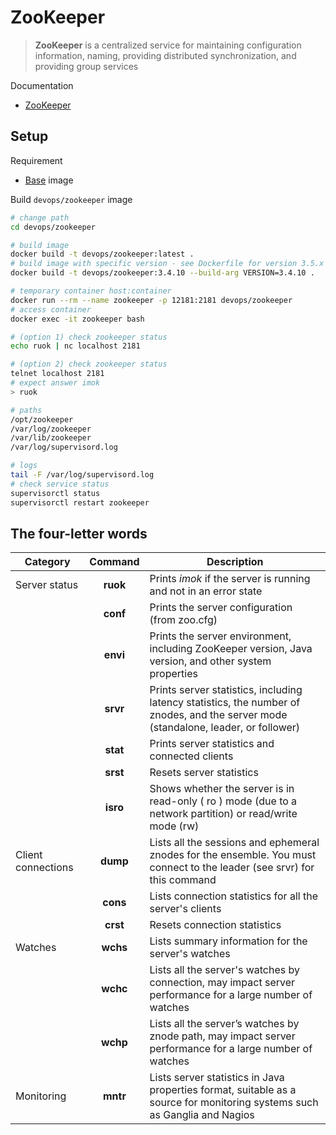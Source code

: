 # ZooKeeper

> **ZooKeeper** is a centralized service for maintaining configuration information, naming, providing distributed synchronization, and providing group services

Documentation

* [ZooKeeper](https://zookeeper.apache.org)

## Setup

Requirement

* [Base](docker/#base-image) image

Build `devops/zookeeper` image
```bash
# change path
cd devops/zookeeper

# build image
docker build -t devops/zookeeper:latest .
# build image with specific version - see Dockerfile for version 3.5.x
docker build -t devops/zookeeper:3.4.10 --build-arg VERSION=3.4.10 .

# temporary container host:container
docker run --rm --name zookeeper -p 12181:2181 devops/zookeeper
# access container
docker exec -it zookeeper bash

# (option 1) check zookeeper status
echo ruok | nc localhost 2181

# (option 2) check zookeeper status
telnet localhost 2181
# expect answer imok
> ruok

# paths
/opt/zookeeper
/var/log/zookeeper
/var/lib/zookeeper
/var/log/supervisord.log

# logs
tail -F /var/log/supervisord.log
# check service status
supervisorctl status
supervisorctl restart zookeeper
```

## The four-letter words

| Category | Command | Description |
| -------- |:-------:| ----------- |
| Server status | **ruok** | Prints *imok* if the server is running and not in an error state |
| | **conf** | Prints the server configuration (from zoo.cfg) |
| | **envi** | Prints the server environment, including ZooKeeper version, Java version, and other system properties |
| | **srvr** | Prints server statistics, including latency statistics, the number of znodes, and the server mode (standalone, leader, or follower) |
| | **stat** | Prints server statistics and connected clients |
| | **srst** | Resets server statistics |
| | **isro** | Shows whether the server is in read-only ( ro ) mode (due to a network partition) or read/write mode (rw) |
| Client connections | **dump** | Lists all the sessions and ephemeral znodes for the ensemble. You must connect to the leader (see srvr) for this command |
| | **cons** | Lists connection statistics for all the server's clients |
| | **crst** | Resets connection statistics |
| Watches | **wchs** | Lists summary information for the server's watches |
| | **wchc** | Lists all the server's watches by connection, may impact server performance for a large number of watches |
| | **wchp** | Lists all the server’s watches by znode path, may impact server performance for a large number of watches |
| Monitoring | **mntr** | Lists server statistics in Java properties format, suitable as a source for monitoring systems such as Ganglia and Nagios |

<br>
